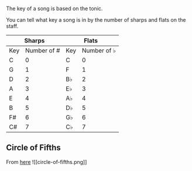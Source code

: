 The key of a song is based on the tonic.

You can  tell what key a song is in by the number of sharps and flats on the staff.

<table><thead><tr><th colspan="2">Sharps</th><th colspan="2">Flats</th></tr></thead><tbody><tr><td>Key</td><td>Number of #</td><td>Key</td><td>Number of ♭</td></tr><tr><td>C</td><td>0</td><td>C</td><td>0</td></tr><tr><td>G</td><td>1</td><td>F</td><td>1</td></tr><tr><td>D</td><td>2</td><td>B♭</td><td>2</td></tr><tr><td>A</td><td>3</td><td>E♭</td><td>3</td></tr><tr><td>E</td><td>4</td><td>A♭</td><td>4</td></tr><tr><td>B</td><td>5</td><td>D♭</td><td>5</td></tr><tr><td>F#</td><td>6</td><td>G♭</td><td>6</td></tr><tr><td>C#</td><td>7</td><td>C♭</td><td>7</td></tr></tbody></table>

## Circle of Fifths

From [here](https://pianofs.com/the-best-scales-to-learn-first-on-piano-a-helpful-guide/)
![[circle-of-fifths.png]]